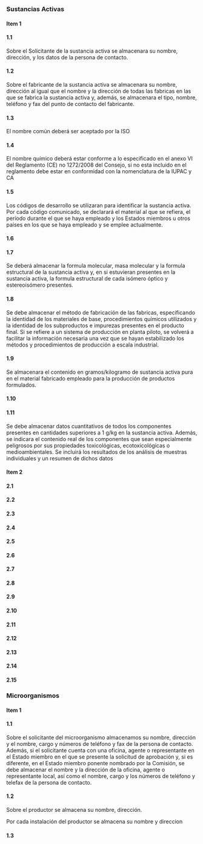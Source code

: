 ### Sustancias Activas
#### Item 1
#### 1.1 
Sobre el Solicitante de la sustancia activa se almacenara su nombre, dirección, y los datos de la persona de contacto.

#### 1.2 
Sobre el fabricante de la sustancia activa se almacenara su nombre, dirección al igual que el nombre y la dirección de todas las fabricas en las que se fabrica la sustancia activa y, además, se almacenara el tipo, nombre, teléfono y fax del punto de contacto del fabricante.

#### 1.3 
El nombre común deberá ser aceptado por la ISO

#### 1.4 
El nombre químico deberá estar conforme a lo especificado en el anexo VI del Reglamento (CE) no 1272/2008 del Consejo, si no esta incluido en el reglamento debe estar en conformidad con la nomenclatura de la IUPAC y CA

#### 1.5 
Los códigos de desarrollo se utilizaran para identificar la sustancia activa. Por cada código comunicado, se declarará el material al que se refiera, el período durante el que se haya empleado y los Estados miembros u otros países en los que se haya empleado y se emplee actualmente.

#### 1.6


#### 1.7 
Se deberá almacenar la formula molecular, masa molecular y la formula estructural de la sustancia activa y, en si estuvieran presentes en la sustancia activa, la formula estructural de cada isómero óptico y estereoisómero presentes.

#### 1.8
Se debe almacenar el método de fabricación de las fabricas, especificando la identidad de los materiales de base, procedimientos químicos utilizados y la identidad de los subproductos e impurezas presentes en el producto final. Si se refiere a un sistema de producción en planta piloto, se volverá a facilitar la información necesaria una vez que se hayan estabilizado los métodos y procedimientos de producción a escala industrial.

#### 1.9
Se almacenara el contenido en gramos/kilogramo de sustancia activa pura en el material fabricado empleado para la producción de productos formulados.

#### 1.10


#### 1.11
Se debe almacenar datos cuantitativos de todos los componentes presentes en cantidades superiores a 1 g/kg en la sustancia activa. Además, se indicara el contenido real de los componentes que sean especialmente peligrosos por sus propiedades toxicológicas, ecotoxicológicas o medioambientales. Se incluirá los resultados de los análisis de muestras individuales y un resumen de dichos datos 



#### Item 2

#### 2.1

#### 2.2

#### 2.3

#### 2.4

#### 2.5

#### 2.6

#### 2.7

#### 2.8

#### 2.9

#### 2.10

#### 2.11

#### 2.12

#### 2.13

#### 2.14

#### 2.15

### Microorganismos

#### Item 1
#### 1.1
Sobre el solicitante del microorganismo almacenamos su nombre, dirección y el nombre, cargo y números de teléfono y fax de la persona de contacto. Además, si el solicitante cuenta con una oficina, agente o representante en el Estado miembro en el que se presente la solicitud de aprobación y, si es diferente, en el Estado miembro ponente nombrado por la Comisión, se debe almacenar el nombre y la dirección de la oficina, agente o representante local, así como el nombre, cargo y los números de teléfono y telefax de la persona de contacto.

#### 1.2
Sobre el productor se almacena su nombre, dirección.

Por cada instalación del productor se almacena su nombre y direccion

#### 1.3

